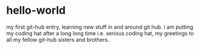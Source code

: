 # hello-world
my first git-hub entry, learning new stuff in and around git hub.  i am putting my coding hat after a long long time i.e. serious coding hat, my greetings to all my fellow git-hub sisters and brothers.
